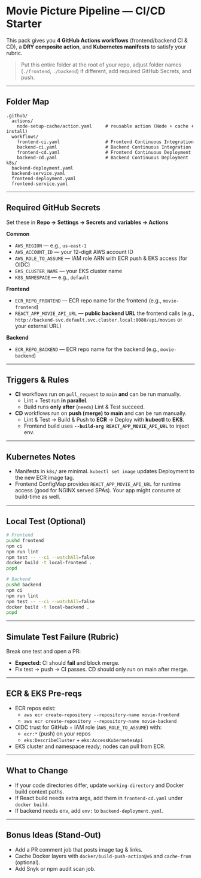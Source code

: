 # Movie Picture Pipeline — CI/CD Starter

This pack gives you **4 GitHub Actions workflows** (frontend/backend CI & CD), a **DRY composite action**, and **Kubernetes manifests** to satisfy your rubric.

> Put this entire folder at the root of your repo, adjust folder names (`./frontend`, `./backend`) if different, add required GitHub Secrets, and push.

---

## Folder Map
```
.github/
  actions/
    node-setup-cache/action.yaml     # reusable action (Node + cache + install)
  workflows/
    frontend-ci.yaml                 # Frontend Continuous Integration
    backend-ci.yaml                  # Backend Continuous Integration
    frontend-cd.yaml                 # Frontend Continuous Deployment
    backend-cd.yaml                  # Backend Continuous Deployment
k8s/
  backend-deployment.yaml
  backend-service.yaml
  frontend-deployment.yaml
  frontend-service.yaml
```

---

## Required GitHub **Secrets**
Set these in **Repo → Settings → Secrets and variables → Actions**

**Common**
- `AWS_REGION` — e.g., `us-east-1`
- `AWS_ACCOUNT_ID` — your 12-digit AWS account ID
- `AWS_ROLE_TO_ASSUME` — IAM role ARN with ECR push & EKS access (for OIDC)
- `EKS_CLUSTER_NAME` — your EKS cluster name
- `K8S_NAMESPACE` — e.g., `default`

**Frontend**
- `ECR_REPO_FRONTEND` — ECR repo name for the frontend (e.g., `movie-frontend`)
- `REACT_APP_MOVIE_API_URL` — **public backend URL** the frontend calls (e.g., `http://backend-svc.default.svc.cluster.local:8080/api/movies` or your external URL)

**Backend**
- `ECR_REPO_BACKEND` — ECR repo name for the backend (e.g., `movie-backend`)

---

## Triggers & Rules
- **CI** workflows run on `pull_request` to `main` **and** can be run manually.
  - Lint + Test run **in parallel**.
  - Build runs **only after** (`needs`) Lint & Test succeed.
- **CD** workflows run on **push (merge) to main** and can be run manually.
  - Lint & Test → Build & Push to **ECR** → Deploy with **kubectl** to **EKS**.
  - Frontend build uses **`--build-arg REACT_APP_MOVIE_API_URL`** to inject env.

---

## Kubernetes Notes
- Manifests in `k8s/` are minimal. `kubectl set image` updates Deployment to the new ECR image tag.
- Frontend ConfigMap provides `REACT_APP_MOVIE_API_URL` for runtime access (good for NGINX served SPAs). Your app might consume at build-time as well.

---

## Local Test (Optional)
```bash
# Frontend
pushd frontend
npm ci
npm run lint
npm test -- --ci --watchAll=false
docker build -t local-frontend .
popd

# Backend
pushd backend
npm ci
npm run lint
npm test -- --ci --watchAll=false
docker build -t local-backend .
popd
```

---

## Simulate Test Failure (Rubric)
Break one test and open a PR:
- **Expected:** CI should **fail** and block merge.
- Fix test → push → CI passes.
CD should only run on main after merge.

---

## ECR & EKS Pre-reqs
- ECR repos exist:
  - `aws ecr create-repository --repository-name movie-frontend`
  - `aws ecr create-repository --repository-name movie-backend`
- OIDC trust for GitHub + IAM role (`AWS_ROLE_TO_ASSUME`) with:
  - `ecr:*` (push) on your repos
  - `eks:DescribeCluster` + `eks:AccessKubernetesApi`
- EKS cluster and namespace ready; nodes can pull from ECR.

---

## What to Change
- If your code directories differ, update `working-directory` and Docker build context paths.
- If React build needs extra args, add them in `frontend-cd.yaml` under `docker build`.
- If backend needs env, add `env:` to `backend-deployment.yaml`.

---

## Bonus Ideas (Stand-Out)
- Add a PR comment job that posts image tag & links.
- Cache Docker layers with `docker/build-push-action@v6` and `cache-from` (optional).
- Add Snyk or npm audit scan job.
